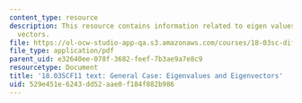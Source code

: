 ```yaml
---
content_type: resource
description: This resource contains information related to eigen values and eigen
  vectors.
file: https://ol-ocw-studio-app-qa.s3.amazonaws.com/courses/18-03sc-differential-equations-fall-2011/529e451e6243dd52aae0f184f882b986_MIT18_03SCF11_s33_4text.pdf
file_type: application/pdf
parent_uid: e32640ee-078f-3682-feef-7b3ae9a7e8c9
resourcetype: Document
title: '18.03SCF11 text: General Case: Eigenvalues and Eigenvectors'
uid: 529e451e-6243-dd52-aae0-f184f882b986
---
```

